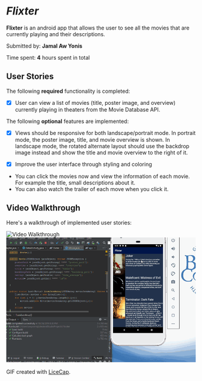 # *Flixter*

**Flixter** is an android app that allows the user to see all the movies that are currently playing and their descriptions.

Submitted by: **Jamal Aw Yonis**

Time spent: **4** hours spent in total

## User Stories

The following **required** functionality is completed:

* [x] User can view a list of movies (title, poster image, and overview) currently playing in theaters from the Movie Database API.

The following **optional** features are implemented:

* [x] Views should be responsive for both landscape/portrait mode. In portrait mode, the poster image, title, and movie overview is shown. In landscape mode, the rotated alternate layout should use the backdrop image instead and show the title and movie overview to the right of it.

* [x] Improve the user interface through styling and coloring
* You can click the movies now and view the information of each movie. For example the title, small descriptions about it.
* You can also watch the trailer of each move when you click it.

## Video Walkthrough

Here's a walkthrough of implemented user stories:

<img src='GIF.gif' title='Video Walkthrough' width='' alt='Video Walkthrough' />
<br>
<img src='GIF2.gif' title='Video Walkthrough' width='' alt='Video Walkthrough' />

GIF created with [LiceCap](http://www.cockos.com/licecap/).
